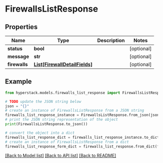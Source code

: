# FirewallsListResponse


## Properties

Name | Type | Description | Notes
------------ | ------------- | ------------- | -------------
**status** | **bool** |  | [optional] 
**message** | **str** |  | [optional] 
**firewalls** | [**List[FirewallDetailFields]**](FirewallDetailFields.md) |  | [optional] 

## Example

```python
from hyperstack.models.firewalls_list_response import FirewallsListResponse

# TODO update the JSON string below
json = "{}"
# create an instance of FirewallsListResponse from a JSON string
firewalls_list_response_instance = FirewallsListResponse.from_json(json)
# print the JSON string representation of the object
print(FirewallsListResponse.to_json())

# convert the object into a dict
firewalls_list_response_dict = firewalls_list_response_instance.to_dict()
# create an instance of FirewallsListResponse from a dict
firewalls_list_response_form_dict = firewalls_list_response.from_dict(firewalls_list_response_dict)
```
[[Back to Model list]](../README.md#documentation-for-models) [[Back to API list]](../README.md#documentation-for-api-endpoints) [[Back to README]](../README.md)


